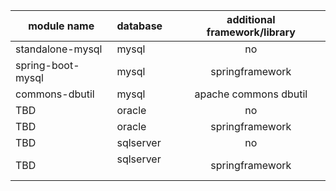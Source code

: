 
| module name        		| database             | additional framework/library |
| --------------------------|:---------------------|:----------------------------:|
| standalone-mysql    		| mysql 			   |no				              |
| spring-boot-mysql      	| mysql      		   |springframework 		      |
| commons-dbutil           	| mysql      		   |apache commons dbutil         |
| TBD 						| oracle      		   |no 				              |
| TBD 						| oracle      		   |springframework 		      |
| TBD 						| sqlserver            |no 				              |
| TBD 						| sqlserver     	   |springframework 		      |
